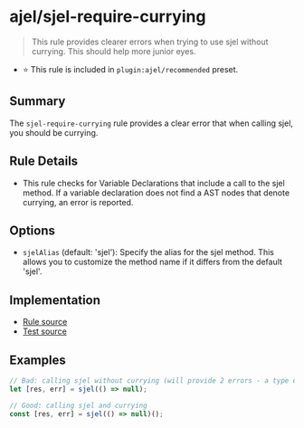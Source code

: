 # ajel/sjel-require-currying

> This rule provides clearer errors when trying to use sjel without currying. This should help more junior eyes.

- ⭐️ This rule is included in `plugin:ajel/recommended` preset.

## Summary

The `sjel-require-currying` rule provides a clear error that when calling sjel, you should be currying.

## Rule Details

- This rule checks for Variable Declarations that include a call to the sjel method. If a variable declaration does not find a AST nodes that denote currying, an error is reported.

## Options

- `sjelAlias` (default: 'sjel'): Specify the alias for the sjel method. This allows you to customize the method name if it differs from the default 'sjel'.

## Implementation

- [Rule source](https://github.com/Handfish/ajelGo/blob/main/packages/eslint-plugin-ajel/src/rules/sjel-require-currying.ts)
- [Test source](https://github.com/Handfish/ajelGo/blob/main/packages/eslint-plugin-ajel/tests/rules/sjel-require-currying.ts)

## Examples

```javascript
// Bad: calling sjel without currying (will provide 2 errors - a type error and our custom error)
let [res, err] = sjel(() => null);

// Good: calling sjel and currying
const [res, err] = sjel(() => null)();
```
